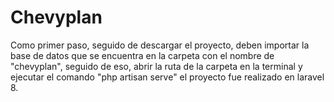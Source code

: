 # Chevyplan
Como primer paso, seguido de descargar el proyecto, deben importar la base de datos que se encuentra en la carpeta con el nombre de "chevyplan", seguido de eso, abrir la ruta de la carpeta en la terminal y ejecutar el comando "php artisan serve" el proyecto fue realizado en laravel 8.
